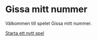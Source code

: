 Gissa mitt nummer
=================

Välkommen till spelet Gissa mitt nummer.

[Starta ett nytt spel](guess/end-session)
